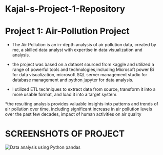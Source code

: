 # Kajal-s-Project-1-Repository

# Project 1: Air-Pollution Project

* The Air Pollution is an in-depth analysis of air pollution data, created by me, a skilled data analyst with expertise in data visualization and analysis.

* the project was based on a dataset sourced from kaggle and utilized a range of powerful tools and technologies,including Microsoft power Bi for data visualization,
microsoft SQL server management studio for database management and python jupyter for data analysis.

* I utilized ETL techniques to extract data from source, transform it into a more usable format, and load it into a target system. 

*the resulting analysis provides valuable insights into patterns and trends of air pollution  over time, 
including significant increase in air pollution levels over the past few decades, impact of human activities on air quality


# SCREENSHOTS OF PROJECT 
![Data analysis using Python pandas](https://user-images.githubusercontent.com/122545046/220964421-cb268d2b-0347-4a26-a86e-0d2174d57962.png)

